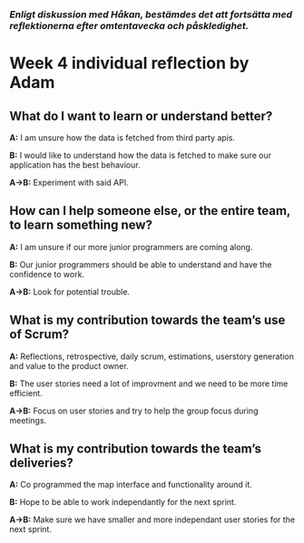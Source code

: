 ### *Enligt diskussion med Håkan, bestämdes det att fortsätta med reflektionerna efter omtentavecka och påskledighet.*

# Week 4 individual reflection by Adam

## What do I want to learn or understand better?

**A:** I am unsure how the data is fetched from third party apis.

**B:** I would like to understand how the data is fetched to make sure our application has the best behaviour.

**A->B:** Experiment with said API.

## How can I help someone else, or the entire team, to learn something new?

**A:** I am unsure if our more junior programmers are coming along.

**B:** Our junior programmers should be able to understand and have the confidence to work.

**A->B:** Look for potential trouble.

## What is my contribution towards the team’s use of Scrum?

**A:** Reflections, retrospective, daily scrum, estimations, userstory generation and value to the product owner.

**B:** The user stories need a lot of improvment and we need to be more time efficient.

**A->B:** Focus on user stories and try to help the group focus during meetings.

## What is my contribution towards the team’s deliveries?

**A:** Co programmed the map interface and functionality around it.

**B:** Hope to be able to work independantly for the next sprint.

**A->B:** Make sure we have smaller and more independant user stories for the next sprint.
